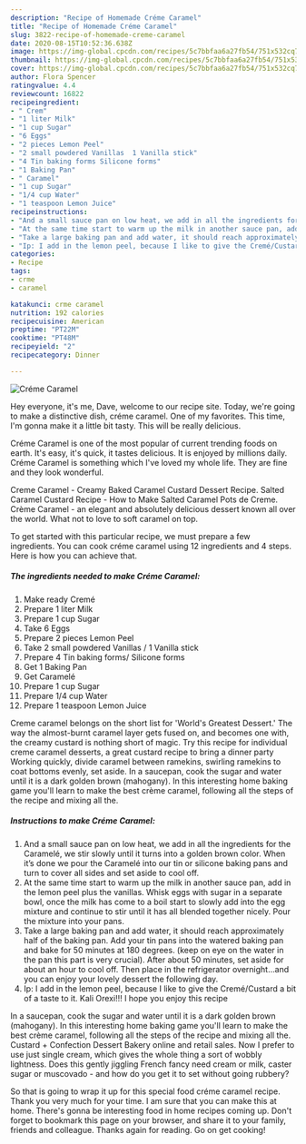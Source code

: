 ```yaml
---
description: "Recipe of Homemade Créme Caramel"
title: "Recipe of Homemade Créme Caramel"
slug: 3822-recipe-of-homemade-creme-caramel
date: 2020-08-15T10:52:36.638Z
image: https://img-global.cpcdn.com/recipes/5c7bbfaa6a27fb54/751x532cq70/creme-caramel-recipe-main-photo.jpg
thumbnail: https://img-global.cpcdn.com/recipes/5c7bbfaa6a27fb54/751x532cq70/creme-caramel-recipe-main-photo.jpg
cover: https://img-global.cpcdn.com/recipes/5c7bbfaa6a27fb54/751x532cq70/creme-caramel-recipe-main-photo.jpg
author: Flora Spencer
ratingvalue: 4.4
reviewcount: 16822
recipeingredient:
- " Crem"
- "1 liter Milk"
- "1 cup Sugar"
- "6 Eggs"
- "2 pieces Lemon Peel"
- "2 small powdered Vanillas  1 Vanilla stick"
- "4 Tin baking forms Silicone forms"
- "1 Baking Pan"
- " Caramel"
- "1 cup Sugar"
- "1/4 cup Water"
- "1 teaspoon Lemon Juice"
recipeinstructions:
- "And a small sauce pan on low heat, we add in all the ingredients for the Caramelé, we stir slowly until it turns into a golden brown color. When it’s done we pour the Caramelé into our tin or silicone baking pans and turn to cover all sides and set aside to cool off."
- "At the same time start to warm up the milk in another sauce pan, add in the lemon peel plus the vanillas. Whisk eggs with sugar in a separate bowl, once the milk has come to a boil start to slowly add into the egg mixture and continue to stir until it has all blended together nicely. Pour the mixture into your pans."
- "Take a large baking pan and add water, it should reach approximately half of the baking pan. Add your tin pans into the watered baking pan and bake for 50 minutes at 180 degrees. (keep on eye on the water in the pan this part is very crucial). After about 50 minutes, set aside for about an hour to cool off. Then place in the refrigerator overnight…and you can enjoy your lovely dessert the following day."
- "Ip: I add in the lemon peel, because I like to give the Cremé/Custard a bit of a taste to it. Kali Orexi!!! I hope you enjoy this recipe"
categories:
- Recipe
tags:
- crme
- caramel

katakunci: crme caramel 
nutrition: 192 calories
recipecuisine: American
preptime: "PT22M"
cooktime: "PT48M"
recipeyield: "2"
recipecategory: Dinner

---
```



![Créme Caramel](https://img-global.cpcdn.com/recipes/5c7bbfaa6a27fb54/751x532cq70/creme-caramel-recipe-main-photo.jpg)

Hey everyone, it's me, Dave, welcome to our recipe site. Today, we're going to make a distinctive dish, créme caramel. One of my favorites. This time, I'm gonna make it a little bit tasty. This will be really delicious.

Créme Caramel is one of the most popular of current trending foods on earth. It's easy, it's quick, it tastes delicious. It is enjoyed by millions daily. Créme Caramel is something which I've loved my whole life. They are fine and they look wonderful.

Creme Caramel - Creamy Baked Caramel Custard Dessert Recipe. Salted Caramel Custard Recipe - How to Make Salted Caramel Pots de Creme. Crème Caramel - an elegant and absolutely delicious dessert known all over the world. What not to love to soft caramel on top.


To get started with this particular recipe, we must prepare a few ingredients. You can cook créme caramel using 12 ingredients and 4 steps. Here is how you can achieve that.

<!--inarticleads1-->

##### The ingredients needed to make Créme Caramel:

1. Make ready  Cremé
1. Prepare 1 liter Milk
1. Prepare 1 cup Sugar
1. Take 6 Eggs
1. Prepare 2 pieces Lemon Peel
1. Take 2 small powdered Vanillas / 1 Vanilla stick
1. Prepare 4 Tin baking forms/ Silicone forms
1. Get 1 Baking Pan
1. Get  Caramelé
1. Prepare 1 cup Sugar
1. Prepare 1/4 cup Water
1. Prepare 1 teaspoon Lemon Juice


Creme caramel belongs on the short list for &#39;World&#39;s Greatest Dessert.&#39; The way the almost-burnt caramel layer gets fused on, and becomes one with, the creamy custard is nothing short of magic. Try this recipe for individual creme caramel desserts, a great custard recipe to bring a dinner party Working quickly, divide caramel between ramekins, swirling ramekins to coat bottoms evenly, set aside. In a saucepan, cook the sugar and water until it is a dark golden brown (mahogany). In this interesting home baking game you&#39;ll learn to make the best crème caramel, following all the steps of the recipe and mixing all the. 

<!--inarticleads2-->

##### Instructions to make Créme Caramel:

1. And a small sauce pan on low heat, we add in all the ingredients for the Caramelé, we stir slowly until it turns into a golden brown color. When it’s done we pour the Caramelé into our tin or silicone baking pans and turn to cover all sides and set aside to cool off.
1. At the same time start to warm up the milk in another sauce pan, add in the lemon peel plus the vanillas. Whisk eggs with sugar in a separate bowl, once the milk has come to a boil start to slowly add into the egg mixture and continue to stir until it has all blended together nicely. Pour the mixture into your pans.
1. Take a large baking pan and add water, it should reach approximately half of the baking pan. Add your tin pans into the watered baking pan and bake for 50 minutes at 180 degrees. (keep on eye on the water in the pan this part is very crucial). After about 50 minutes, set aside for about an hour to cool off. Then place in the refrigerator overnight…and you can enjoy your lovely dessert the following day.
1. Ip: I add in the lemon peel, because I like to give the Cremé/Custard a bit of a taste to it. Kali Orexi!!! I hope you enjoy this recipe


In a saucepan, cook the sugar and water until it is a dark golden brown (mahogany). In this interesting home baking game you&#39;ll learn to make the best crème caramel, following all the steps of the recipe and mixing all the. Custard + Confection Dessert Bakery online and retail sales. Now I prefer to use just single cream, which gives the whole thing a sort of wobbly lightness. Does this gently jiggling French fancy need cream or milk, caster sugar or muscovado - and how do you get it to set without going rubbery? 

So that is going to wrap it up for this special food créme caramel recipe. Thank you very much for your time. I am sure that you can make this at home. There's gonna be interesting food in home recipes coming up. Don't forget to bookmark this page on your browser, and share it to your family, friends and colleague. Thanks again for reading. Go on get cooking!
